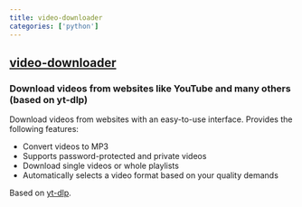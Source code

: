```yaml
---
title: video-downloader
categories: ['python']
---
```

## [video-downloader](https://github.com/Unrud/video-downloader)

### Download videos from websites like YouTube and many others (based on yt-dlp)


Download videos from websites with an easy-to-use interface.
Provides the following features:

  * Convert videos to MP3
  * Supports password-protected and private videos
  * Download single videos or whole playlists
  * Automatically selects a video format based on your quality demands

Based on [yt-dlp](https://github.com/yt-dlp/yt-dlp).
